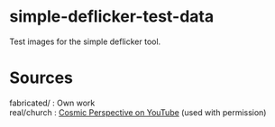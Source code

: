 # simple-deflicker-test-data
Test images for the simple deflicker tool.

# Sources
fabricated/ : Own work  
real/church : [Cosmic Perspective on YouTube](https://www.youtube.com/watch?v=t56jdLtke64) (used with permission)
